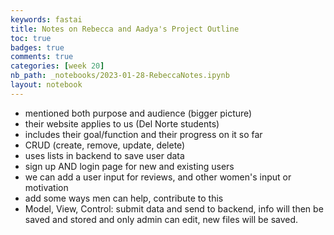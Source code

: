```yaml
---
keywords: fastai
title: Notes on Rebecca and Aadya's Project Outline
toc: true 
badges: true
comments: true 
categories: [week 20]
nb_path: _notebooks/2023-01-28-RebeccaNotes.ipynb
layout: notebook
---
```


<!--
#################################################
### THIS FILE WAS AUTOGENERATED! DO NOT EDIT! ###
#################################################
# file to edit: _notebooks/2023-01-28-RebeccaNotes.ipynb
-->

<div class="container" id="notebook-container">
        
<div class="cell border-box-sizing text_cell rendered"><div class="inner_cell">
<div class="text_cell_render border-box-sizing rendered_html">
<ul>
<li>mentioned both purpose and audience (bigger picture)</li>
<li>their website applies to us (Del Norte students)</li>
<li>includes their goal/function and their progress on it so far</li>
<li>CRUD (create, remove, update, delete)</li>
<li>uses lists in backend to save user data</li>
<li>sign up AND login page for new and existing users</li>
<li>we can add a user input for reviews, and other women's input or motivation</li>
<li>add some ways men can help, contribute to this</li>
<li>Model, View, Control: submit data and send to backend, info will then be saved and stored and only admin can edit, new files will be saved.</li>
</ul>

</div>
</div>
</div>
</div>
 

